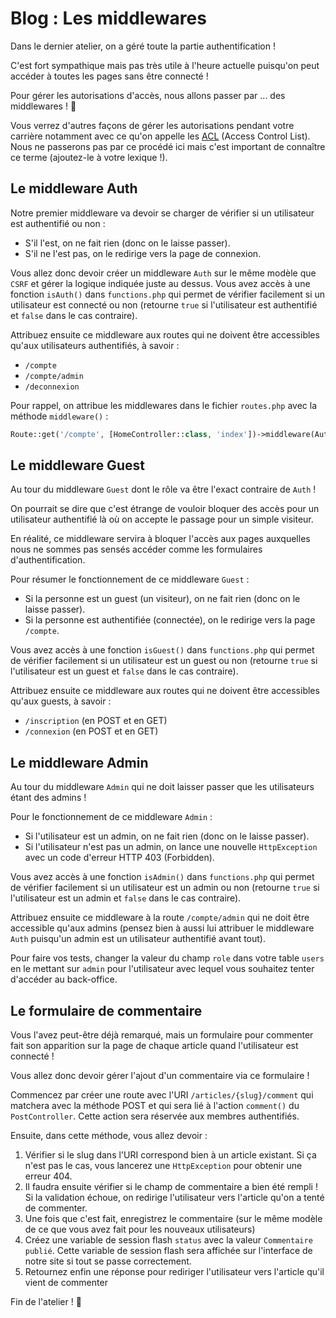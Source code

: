# Blog : Les middlewares

Dans le dernier atelier, on a géré toute la partie authentification !

C'est fort sympathique mais pas très utile à l'heure actuelle puisqu'on peut accéder à toutes les pages sans être connecté !

Pour gérer les autorisations d'accès, nous allons passer par ... des middlewares ! 🥳

Vous verrez d'autres façons de gérer les autorisations pendant votre carrière notamment avec ce qu'on appelle les [ACL](https://fr.wikipedia.org/wiki/Access_Control_List) (Access Control List). Nous ne passerons pas par ce procédé ici mais c'est important de connaître ce terme (ajoutez-le à votre lexique !).

## Le middleware Auth

Notre premier middleware va devoir se charger de vérifier si un utilisateur est authentifié ou non :

- S'il l'est, on ne fait rien (donc on le laisse passer).
- S'il ne l'est pas, on le redirige vers la page de connexion.

Vous allez donc devoir créer un middleware `Auth` sur le même modèle que `CSRF` et gérer la logique indiquée juste au dessus. Vous avez accès à une fonction `isAuth()` dans `functions.php` qui permet de vérifier facilement si un utilisateur est connecté ou non (retourne `true` si l'utilisateur est authentifié et `false` dans le cas contraire).

Attribuez ensuite ce middleware aux routes qui ne doivent être accessibles qu'aux utilisateurs authentifiés, à savoir :

- `/compte`
- `/compte/admin`
- `/deconnexion`

Pour rappel, on attribue les middlewares dans le fichier `routes.php` avec la méthode `middleware()` :

```php
Route::get('/compte', [HomeController::class, 'index'])->middleware(Auth::class),
```

## Le middleware Guest

Au tour du middleware `Guest` dont le rôle va être l'exact contraire de `Auth` !

On pourrait se dire que c'est étrange de vouloir bloquer des accès pour un utilisateur authentifié là où on accepte le passage pour un simple visiteur.

En réalité, ce middleware servira à bloquer l'accès aux pages auxquelles nous ne sommes pas sensés accéder comme les formulaires d'authentification.

Pour résumer le fonctionnement de ce middleware `Guest` :

- Si la personne est un guest (un visiteur), on ne fait rien (donc on le laisse passer).
- Si la personne est authentifiée (connectée), on le redirige vers la page `/compte`.

Vous avez accès à une fonction `isGuest()` dans `functions.php` qui permet de vérifier facilement si un utilisateur est un guest ou non (retourne `true` si l'utilisateur est un guest et `false` dans le cas contraire).

Attribuez ensuite ce middleware aux routes qui ne doivent être accessibles qu'aux guests, à savoir :

- `/inscription` (en POST et en GET)
- `/connexion`  (en POST et en GET)

## Le middleware Admin

Au tour du middleware `Admin` qui ne doit laisser passer que les utilisateurs étant des admins !

Pour le fonctionnement de ce middleware `Admin` :

- Si l'utilisateur est un admin, on ne fait rien (donc on le laisse passer).
- Si l'utilisateur n'est pas un admin, on lance une nouvelle `HttpException` avec un code d'erreur HTTP 403 (Forbidden).

Vous avez accès à une fonction `isAdmin()` dans `functions.php` qui permet de vérifier facilement si un utilisateur est un admin ou non (retourne `true` si l'utilisateur est un admin et `false` dans le cas contraire).

Attribuez ensuite ce middleware à la route `/compte/admin` qui ne doit être accessible qu'aux admins (pensez bien à aussi lui attribuer le middleware `Auth` puisqu'un admin est un utilisateur authentifié avant tout).

Pour faire vos tests, changer la valeur du champ `role` dans votre table `users` en le mettant sur `admin` pour l'utilisateur avec lequel vous souhaitez tenter d'accéder au back-office.

## Le formulaire de commentaire

Vous l'avez peut-être déjà remarqué, mais un formulaire pour commenter fait son apparition sur la page de chaque article quand l'utilisateur est connecté !

Vous allez donc devoir gérer l'ajout d'un commentaire via ce formulaire !

Commencez par créer une route avec l'URI `/articles/{slug}/comment` qui matchera avec la méthode POST et qui sera lié à l'action `comment()` du `PostController`. Cette action sera réservée aux membres authentifiés.

Ensuite, dans cette méthode, vous allez devoir :

1. Vérifier si le slug dans l'URI correspond bien à un article existant. Si ça n'est pas le cas, vous lancerez une `HttpException` pour obtenir une erreur 404.
2. Il faudra ensuite vérifier si le champ de commentaire a bien été rempli ! Si la validation échoue, on redirige l'utilisateur vers l'article qu'on a tenté de commenter.
3. Une fois que c'est fait, enregistrez le commentaire (sur le même modèle de ce que vous avez fait pour les nouveaux utilisateurs)
4. Créez une variable de session flash `status` avec la valeur `Commentaire publié`. Cette variable de session flash sera affichée sur l'interface de notre site si tout se passe correctement.
5. Retournez enfin une réponse pour rediriger l'utilisateur vers l'article qu'il vient de commenter

Fin de l'atelier ! 🥳
